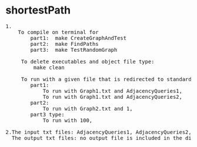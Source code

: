 # shortestPath
<pre>
1.
	To compile on terminal for 
		part1:  make CreateGraphAndTest
		part2:  make FindPaths
		part3:  make TestRandomGraph

	 To delete executables and object file type:
		 make clean

	 To run with a given file that is redirected to standard input
		part1:
			To run with Graph1.txt and AdjacencyQueries1,	type:		./CreateGraphAndTest Graph1.txt AdjacencyQueries1.txt
			To run with Graph1.txt and AdjacencyQueries2,   type:		./CreateGraphAndTest Graph1.txt AdjacencyQueries2.txt
		part2:
			To run with Graph2.txt and 1,					type:       ./FindPaths Graph2.txt 1
		part3 type:   
			To run with 100,                                type:       ./TestRandomGraph 100

2.The input txt files: AdjacencyQueries1, AdjacencyQueries2, Graph1, Graph2, and Graph3 are included in the directory
  The output txt files: no output file is included in the directory
</pre>
